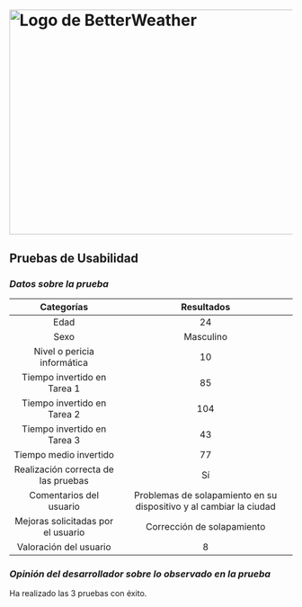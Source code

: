 # <img src="https://user-images.githubusercontent.com/91057639/211689730-a31760df-76da-4ee6-bc6b-8aa34fb7bf3c.png" alt="Logo de BetterWeather" width="900" height="400">

## Pruebas de Usabilidad

### *Datos sobre la prueba*

|             Categorías              |                    Resultados                     |
|:-----------------------------------:|:-------------------------------------------------:|
|                Edad                 |                                                24 |
|                Sexo                 |                                         Masculino |
|     Nivel o pericia informática     |                                                10 |
|     Tiempo invertido en Tarea 1     |                                                85 |
|     Tiempo invertido en Tarea 2     |                                               104 |
|     Tiempo invertido en Tarea 3     |                                                43 |
|        Tiempo medio invertido       |                                                77 |
| Realización correcta de las pruebas |                                                Sí |
|      Comentarios del usuario        | Problemas de solapamiento en su dispositivo y al cambiar la ciudad |
| Mejoras solicitadas por el usuario  |                        Corrección de solapamiento |
|       Valoración del usuario        |                                                 8 |

### *Opinión del desarrollador sobre lo observado en la prueba*
Ha realizado las 3 pruebas con éxito.
